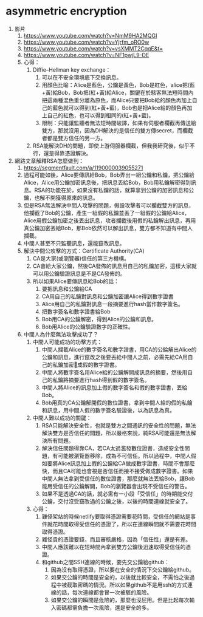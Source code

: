 # asymmetric encryption

1. 影片
   1. <https://www.youtube.com/watch?v=NmM9HA2MQGI>
   2. <https://www.youtube.com/watch?v=Yjrfm_oRO0w>
   3. <https://www.youtube.com/watch?v=vsXMMT2CqqE&t=>
   4. <https://www.youtube.com/watch?v=NF1pwjL9-DE>
   5. 心得：
      1. Diffie–Hellman key exchange：
            1. 可以在不安全環境底下交換訊息。
            2. 用顏色比喻：Alice是藍色，公鑰是黃色，Bob是紅色，alice把(藍+黃)給Bob，Bob把(紅+黃)給Alice，關鍵在於駭客無法短時間內把這兩種混色重分離為原色，而Alice只要把Bob給的顏色再加上自己的藍色就可以得到(紅+黃+藍)，Bob也是把Alice給的顏色再加上自己的紅色，也可以得到相同的(紅+黃+藍)。
            3. 限制：只能讓監聽者無法短時間破譯，如果有伺服者欄截再傳送給雙方，那就沒用，因為DH解決的是信任的雙方傳secret，而欄截者都是雙方信任的另一方。
      2. RSA能解決DH的問題，即使上游伺服器欄截，但我我研究後，似乎不行，還是得靠憑證解決。
2. 網路文章解釋RSA怎麼做到：
   1. <https://segmentfault.com/a/1190000039055271>
   2. 過程可能如後，Alice要傳訊給Bob，Bob弄出一組公鑰和私鑰，把公鑰給Alice，Alice用公鑰加密訊息後，把訊息丟給Bob，Bob用私鑰解密得到訊息。RSA的功能在於，如果沒有私鑰的話，就算拿到公鑰的加密訊息和公鑰，也解不開獲得原來的訊息。
   3. 但是RSA無法解決中間人攻擊的問題，假設攻擊者可以攔截雙方的訊息，他攔截了Bob的公鑰，產生一組假的私鑰並丟了一組假的公鑰給Alice，Alice用假公鑰加密之後丟出訊息，攻者攔截後用假的私鑰解出訊息，再用真公鑰加密丟給Bob，那Bob依然可以解出訊息，雙方都不知道有中間人攔截。
   4. 中間人甚至不只監聽訊息，還能竄改訊息。
   5. 解決中間公攻擊的方式：Certificate Authority(CA)
      1. CA是大家(或瀏覽器)信任的第三方機構。
      2. CA會給大家公鑰，然後CA發佈的訊息用自己的私鑰加密，這樣大家就可以用公鑰驗證訊息是不是CA發佈的。
      3. 所以如果Alice要傳訊息給Bob的話：
            1. 要把訊息和公鑰給CA
            2. CA用自己的私鑰對訊息和公鑰加密讓Alice得到數字證書
            3. Alice用自己的私鑰對訊息一段摘要進行hash當作數字簽名。
            4. 把數字簽名和數字證書給Bob
            5. Bob用CA的公鑰解密，得到Alice的公鑰和訊息。
            6. Bob用Alice的公鑰驗證數字的正確性。
   6. 中間人為什麼無法攻擊成功了？
      1. 中間人可能成功的功擊方式：
            1. 中間人攔截Alice的數字簽名和數字證書，用CA的公錀解出Alice的公鑰和訊息，進行竄改之後要丟給中間人之前，必需先給CA用自己的私鑰加密成假的數字證書。 
            2. 中間人將數字簽名用Alice給的公鑰解開成訊息的摘要，然後用自己的私鑰將摘要進行hash得到假的數字簽名。
            3. 中間人將Alice的訊息加上假的數字簽名和假的數字證書，丟給Bob。
            4. Bob用真的CA公鑰解開假的數位證書，拿到中間人給的假的私鑰和訊息，用中間人假的數字簽名驗證後，以為訊息為真。
      2. 中間人難以成功的關鍵：
            1. RSA只能解決安全性，也就是雙方之間通訊的安全性的問題，無法解決雙方是否信任的問題，所以嚴格來說，純RSA可能還是無法解決所有問題。
            2. 解決信任問題得靠CA，若CA太過濫發數位證書，造成安全性問題，有可能被瀏覽器移除，成為不可信任。所以過程中，中間人假如要將Alice訊息加上假的公鑰給CA做成數字證書，時間不會那麼快，而且CA可能也會視是否信任而接不接受做成數字證書。如果中間人無法拿到受信任的數位證書，那麼就無法丟給Bob，讓Bob能用受信任的公鑰解開，Bob的瀏覽器會出現不受信任的警告。
            3. 如果不是透過CA的話，就必需有一小段「受信任」的時期能交付公鑰，交付沒受竄改過的公鑰之後，以後的時間連線就安全了。
      3. 心得：
            1. 難怪架站的時候netlify要取得憑證需要花時間，受信任的網站是事件就花時間取得受信任的憑證了，所以在連線瞬間就不需要花時間取得憑證。
            2. 難怪貴的憑證要錢，而且審核嚴格，因為「信任性」還是有差。
            3. 中間人應該難以在短時間內拿到雙方公鑰後迅速取得受信任的憑證。
            4. 和github之間SSH連線的時候，要先交公鑰給github：
               1. 因為沒有取得憑證，所以要在安全的情況下交公鑰給github。
               2. 如果交公鑰的時間是安全的，以後就比較安全，不需怕之後過程中被截取密碼的情況。所以如果github不是用ssh的方式連線的話，每次連線都會冒一次被駭的風險。
               3. 如果交公鑰的瞬間是危險的，那麼也沒屁用。但是比起每次輸入密碼都需負擔一次風險，還是安全的多。